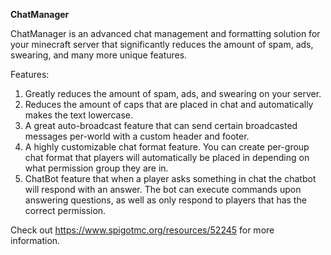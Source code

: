 <b>ChatManager</b>

ChatManager is an advanced chat management and formatting solution for your minecraft server that significantly reduces the amount of spam, ads, swearing, and many more unique features.

Features:
  1. Greatly reduces the amount of spam, ads, and swearing on your server.
  2. Reduces the amount of caps that are placed in chat and automatically makes the text lowercase.
  3. A great auto-broadcast feature that can send certain broadcasted messages per-world with a custom header and footer.
  4. A highly customizable chat format feature. You can create per-group chat format that players will automatically be placed in depending on what permission group they are in.
  5. ChatBot feature that when a player asks something in chat the chatbot will respond with an answer. The bot can execute commands upon answering questions, as well as only respond to players that has the correct permission.

Check out https://www.spigotmc.org/resources/52245 for more information.
